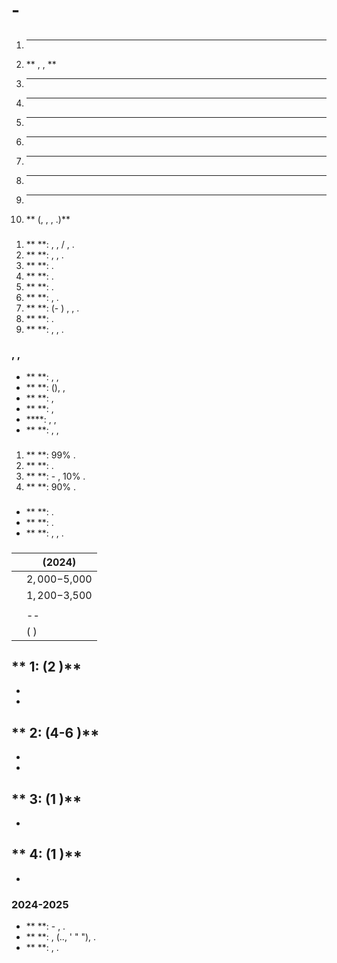 #   -   

##   

###   

1. **   **
2. ** , ,  **
3. **    **
4. ** **
5. ** **
6. **   **
7. ** **
8. **   **
9. **  **
10. **    (, , , .)**

###   

1. **  **:     ,  , / ,       .
2. **  **:        , ,   .
3. **  **:               .
4. ** **:           .
5. ** **:            .
6. **   **:    ,     .
7. **  **:     (- )           ,  ,   .
8. ** **:          .
9. ** **:     ,  ,       .

### , ,  

- ** **:  , , 
- ** **:  (), , 
- ** **:  , 
- ** **: , 
- ****: , , 
- ** **: , , 

###   

1. ** **:   99%        .
2. **  **:          .
3. ** **:    - ,    10%     .
4. ** **:       90%   .

### 

- ** **:            .
- ** **:             .
- **    **:   ,    ,    .

###   

|                  |  (2024)                |
|----------------------|-------------------------------|
|            | $2,000-$5,000        |
|                 | $1,200-$3,500           |
|              |              |
|                | --    |
|               |   ( ) |

###  

** 1:    (2 )**  
-   
-  
-   

** 2:  (4-6 )**  
-   
-  
-    

** 3:   (1 )**  
-    
-  

** 4:    (1 )**  
-  
-     

###    2024-2025

- ** **:  -         ,     .
- ** **:       ,   (.., ' " "),   .
- ** **:       ,       .

